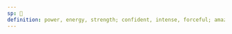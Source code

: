 ```yaml
---
sp: 󱥵
definition: power, energy, strength; confident, intense, forceful; amazing, impressive
---
```

